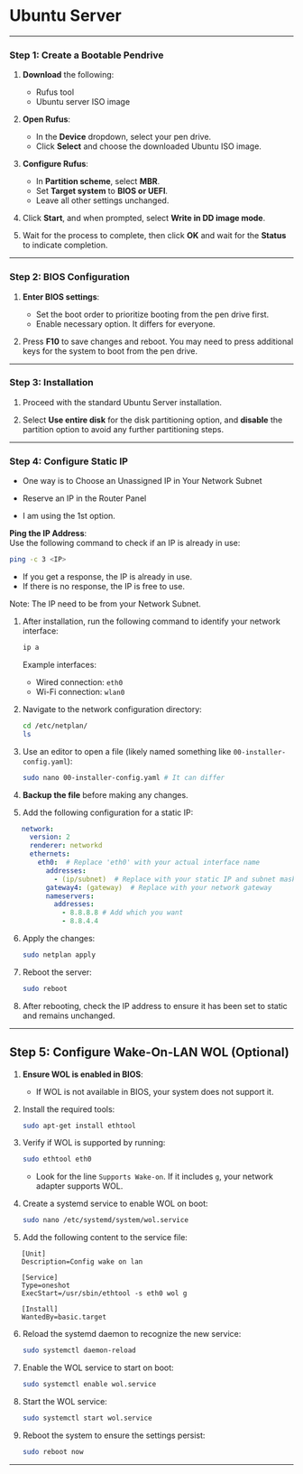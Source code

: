 # Ubuntu Server
---

### Step 1: Create a Bootable Pendrive

1. **Download** the following:
   - Rufus tool
   - Ubuntu server ISO image

2. **Open Rufus**:
   - In the **Device** dropdown, select your pen drive.
   - Click **Select** and choose the downloaded Ubuntu ISO image.

3. **Configure Rufus**:
   - In **Partition scheme**, select **MBR**.
   - Set **Target system** to **BIOS or UEFI**.
   - Leave all other settings unchanged.

4. Click **Start**, and when prompted, select **Write in DD image mode**.

5. Wait for the process to complete, then click **OK** and wait for the **Status** to indicate completion.

---

### Step 2: BIOS Configuration

1. **Enter BIOS settings**:
   - Set the boot order to prioritize booting from the pen drive first.
   - Enable necessary option. It differs for everyone.

2. Press **F10** to save changes and reboot. You may need to press additional keys for the system to boot from the pen drive.

---

### Step 3: Installation

1. Proceed with the standard Ubuntu Server installation.

2. Select **Use entire disk** for the disk partitioning option, and **disable** the partition option to avoid any further partitioning steps.

---

### Step 4: Configure Static IP 

- One way is to Choose an Unassigned IP in Your Network Subnet
- Reserve an IP in the Router Panel

- I am using the 1st option.

**Ping the IP Address**:  
   Use the following command to check if an IP is already in use:  
   ```bash
   ping -c 3 <IP>
   ```
   - If you get a response, the IP is already in use.  
   - If there is no response, the IP is free to use.

Note: The IP need to be from your Network Subnet.

1. After installation, run the following command to identify your network interface:
   ```bash
   ip a
   ```
   Example interfaces:
   - Wired connection: `eth0`
   - Wi-Fi connection: `wlan0`

2. Navigate to the network configuration directory:
   ```bash
   cd /etc/netplan/
   ls
   ```

3. Use an editor to open a file (likely named something like `00-installer-config.yaml`):
   ```bash
   sudo nano 00-installer-config.yaml # It can differ
   ```

4. **Backup the file** before making any changes.

5. Add the following configuration for a static IP:
```yaml
   network:
     version: 2
     renderer: networkd
     ethernets:
       eth0:  # Replace 'eth0' with your actual interface name
         addresses:
           - (ip/subnet)  # Replace with your static IP and subnet mask
         gateway4: (gateway)  # Replace with your network gateway
         nameservers:
           addresses:
             - 8.8.8.8 # Add which you want
             - 8.8.4.4
```

6. Apply the changes:
   ```bash
   sudo netplan apply
   ```

7. Reboot the server:
   ```bash
   sudo reboot
   ```

8. After rebooting, check the IP address to ensure it has been set to static and remains unchanged.

---

## Step 5: Configure Wake-On-LAN WOL  (Optional)

1. **Ensure WOL is enabled in BIOS**:
   - If WOL is not available in BIOS, your system does not support it.

2. Install the required tools:
   ```bash
   sudo apt-get install ethtool
   ```

3. Verify if WOL is supported by running:
   ```bash
   sudo ethtool eth0
   ```
   - Look for the line `Supports Wake-on`. If it includes `g`, your network adapter supports WOL.

4. Create a systemd service to enable WOL on boot:
   ```bash
   sudo nano /etc/systemd/system/wol.service
   ```

5. Add the following content to the service file:
```init
   [Unit]
   Description=Config wake on lan

   [Service]
   Type=oneshot
   ExecStart=/usr/sbin/ethtool -s eth0 wol g

   [Install]
   WantedBy=basic.target
```
6. Reload the systemd daemon to recognize the new service:
   ```bash
   sudo systemctl daemon-reload
   ```

7. Enable the WOL service to start on boot:
   ```bash
   sudo systemctl enable wol.service
   ```

8. Start the WOL service:
   ```bash
   sudo systemctl start wol.service
   ```

9. Reboot the system to ensure the settings persist:
   ```bash
   sudo reboot now
   ```

---
